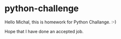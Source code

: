 # python-challenge


Hello Michal, this is homework for Python Challange. :-)

Hope that I have done an accepted job.
